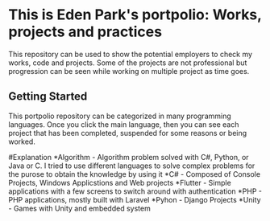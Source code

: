 # This is Eden Park's portpolio: Works, projects and practices
This repository can be used to show the potential employers to check my works, code and projects. Some of the projects are not professional but progression can be seen while working on multiple project as time goes. 

## Getting Started
This portpolio repository can be categorized in many programming languages. Once you click the main language, then you can see each project that has been completed, suspended for some reasons or being worked. 

#Explanation
*Algorithm - Algorithm problem solved with C#, Python, or Java or C. I tried to use different languages to solve complex problems for the purose to obtain the knowledge by using it
*C# - Composed of Console Projects, Windows Applicstions and Web projects
*Flutter - Simple applications with a few screens to switch around with authentication
*PHP - PHP applications, mostly built with Laravel
*Pyhon - Django Projects
*Unity - Games with Unity and embedded system
